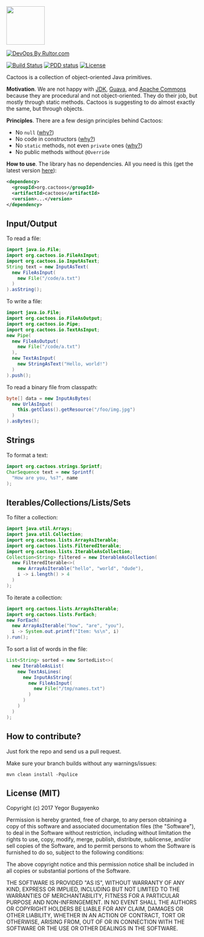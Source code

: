 <img src="http://cf.jare.io/?u=http%3A%2F%2Fwww.yegor256.com%2Fimages%2Fbooks%2Felegant-objects%2Fcactus.svg" height="100px" />

[![DevOps By Rultor.com](http://www.rultor.com/b/yegor256/cactoos)](http://www.rultor.com/p/yegor256/cactoos)

[![Build Status](https://travis-ci.org/yegor256/cactoos.svg?branch=master)](https://travis-ci.org/yegor256/cactoos)
[![PDD status](http://www.0pdd.com/svg?name=yegor256/cactoos)](http://www.0pdd.com/p?name=yegor256/cactoos)
[![License](https://img.shields.io/badge/license-MIT-green.svg)](https://github.com/yegor256/takes/blob/master/LICENSE.txt)

Cactoos is a collection of object-oriented Java primitives.

**Motivation**.
We are not happy with
[JDK](https://en.wikipedia.org/wiki/Java_Development_Kit),
[Guava](https://github.com/google/guava), and
[Apache Commons](https://commons.apache.org/) because
they are procedural and not object-oriented. They do their job,
but mostly through static methods. Cactoos is suggesting
to do almost exactly the same, but through objects.

**Principles**.
There are a few design principles behind Cactoos:

  * No `null` ([why?](http://www.yegor256.com/2014/05/13/why-null-is-bad.html))
  * No code in constructors ([why?](http://www.yegor256.com/2015/05/07/ctors-must-be-code-free.html))
  * No `static` methods, not even `private` ones ([why?](http://www.yegor256.com/2017/02/07/private-method-is-new-class.html))
  * No public methods without `@Override`

**How to use**.
The library has no dependencies. All you need is this
(get the latest version [here](https://github.com/yegor256/cactoos/releases)):

```xml
<dependency>
  <groupId>org.cactoos</groupId>
  <artifactId>cactoos</artifactId>
  <version>...</version>
</dependency>
```

## Input/Output

To read a file:

```java
import java.io.File;
import org.cactoos.io.FileAsInput;
import org.cactoos.io.InputAsText;
String text = new InputAsText(
  new FileAsInput(
    new File("/code/a.txt")
  )
).asString();
```

To write a file:

```java
import java.io.File;
import org.cactoos.io.FileAsOutput;
import org.cactoos.io.Pipe;
import org.cactoos.io.TextAsInput;
new Pipe(
  new FileAsOutput(
    new File("/code/a.txt")
  ),
  new TextAsInput(
    new StringAsText("Hello, world!")
  )
).push();
```

To read a binary file from classpath:

```java
byte[] data = new InputAsBytes(
  new UrlAsInput(
    this.getClass().getResource("/foo/img.jpg")
  )
).asBytes();
```

## Strings

To format a text:

```java
import org.cactoos.strings.Sprintf;
CharSequence text = new Sprintf(
  "How are you, %s?", name
);
```

## Iterables/Collections/Lists/Sets

To filter a collection:

```java
import java.util.Arrays;
import java.util.Collection;
import org.cactoos.lists.ArrayAsIterable;
import org.cactoos.lists.FilteredIterable;
import org.cactoos.lists.IterableAsCollection;
Collection<String> filtered = new IterableAsCollection(
  new FilteredIterable<>(
    new ArrayAsIterable("hello", "world", "dude"),
    i -> i.length() > 4
  )
);
```

To iterate a collection:

```java
import org.cactoos.lists.ArrayAsIterable;
import org.cactoos.lists.ForEach;
new ForEach(
  new ArrayAsIterable("how", "are", "you"),
  i -> System.out.printf("Item: %s\n", i)
).run();
```

To sort a list of words in the file:

```java
List<String> sorted = new SortedList<>(
  new IterableAsList(
    new TextAsLines(
      new InputAsString(
        new FileAsInput(
          new File("/tmp/names.txt")
        )
      )
    )
  )
);
```

## How to contribute?

Just fork the repo and send us a pull request.

Make sure your branch builds without any warnings/issues:

```
mvn clean install -Pqulice
```

## License (MIT)

Copyright (c) 2017 Yegor Bugayenko

Permission is hereby granted, free of charge, to any person obtaining a copy
of this software and associated documentation files (the "Software"), to deal
in the Software without restriction, including without limitation the rights
to use, copy, modify, merge, publish, distribute, sublicense, and/or sell
copies of the Software, and to permit persons to whom the Software is
furnished to do so, subject to the following conditions:

The above copyright notice and this permission notice shall be included
in all copies or substantial portions of the Software.

THE SOFTWARE IS PROVIDED "AS IS", WITHOUT WARRANTY OF ANY KIND, EXPRESS OR
IMPLIED, INCLUDING BUT NOT LIMITED TO THE WARRANTIES OF MERCHANTABILITY,
FITNESS FOR A PARTICULAR PURPOSE AND NON-INFRINGEMENT. IN NO EVENT SHALL THE
AUTHORS OR COPYRIGHT HOLDERS BE LIABLE FOR ANY CLAIM, DAMAGES OR OTHER
LIABILITY, WHETHER IN AN ACTION OF CONTRACT, TORT OR OTHERWISE, ARISING FROM,
OUT OF OR IN CONNECTION WITH THE SOFTWARE OR THE USE OR OTHER DEALINGS IN THE
SOFTWARE.
